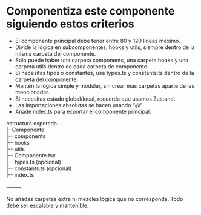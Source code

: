 # Componentiza este componente siguiendo estos criterios

- El componente principal debe tener entre 80 y 120 líneas máximo.
- Divide la lógica en subcomponentes, hooks y utils, siempre dentro de la misma carpeta del componente.
- Solo puede haber una carpeta components, una carpeta hooks y una carpeta utils dentro de cada carpeta de componente.
- Si necesitas tipos o constantes, usa types.ts y constants.ts dentro de la carpeta del componente.
- Mantén la lógica simple y modular, sin crear más carpetas aparte de las mencionadas.
- Si necesitas estado global/local, recuerda que usamos Zustand.
- Las importaciones absolutas se hacen usando "@".
- Añade index.ts para exportar el componente principal.

estructura esperada:  
|- Componente  
 |-- components  
 |-- hooks  
 |-- utils  
 |-- Componente.tsx  
 |-- types.ts (opcional)  
 |-- constants.ts (opcional)  
 |-- index.ts

⸻

No añadas carpetas extra ni mezcles lógica que no corresponda. Todo debe ser escalable y mantenible.

